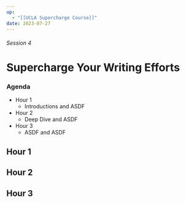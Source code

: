 ```yaml
---
up:
  - "[[UCLA Supercharge Course]]"
date: 2023-07-27
---
```


###### Session 4
# Supercharge Your Writing Efforts

### Agenda
- Hour 1
	- Introductions and ASDF
- Hour 2
	- Deep Dive and ASDF
- Hour 3
	- ASDF and ASDF

## Hour 1


## Hour 2


## Hour 3


